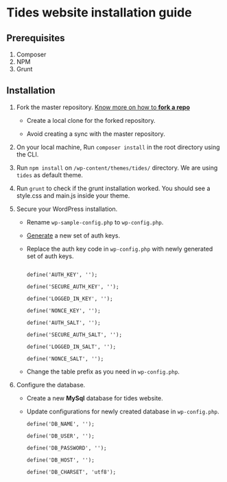 # Tides website installation guide

## Prerequisites

1. Composer
2. NPM
3. Grunt

## Installation

1. Fork the master repository. [Know more on how to **fork a repo**](https://help.github.com/articles/fork-a-repo/)

   * Create a local clone for the forked repository.

   * Avoid creating a sync with the master repository.

2. On your local machine, Run `composer install` in the root directory using the CLI.

3. Run `npm install` on `/wp-content/themes/tides/` directory. We are using `tides` as default theme.

4. Run `grunt` to check if the grunt installation worked. You should see a style.css and main.js inside your theme. 

5. Secure your WordPress installation.

   * Rename `wp-sample-config.php` to `wp-config.php`.

   * [Generate](https://api.wordpress.org/secret-key/1.1/salt/) a new set of auth keys. 

   * Replace the auth key code in `wp-config.php` with newly generated set of auth keys.
      ```
  
      define('AUTH_KEY', '');
  
      define('SECURE_AUTH_KEY', '');
  
      define('LOGGED_IN_KEY', '');
  
      define('NONCE_KEY', '');
  
      define('AUTH_SALT', '');
  
      define('SECURE_AUTH_SALT', '');
  
      define('LOGGED_IN_SALT', '');
  
      define('NONCE_SALT', '');
  
      ```

   * Change the table prefix as you need in `wp-config.php`.
   

6. Configure the database.

   * Create a new **MySql** database for tides website.

   * Update configurations for newly created database in `wp-config.php`.
      ```
      define('DB_NAME', '');
      
      define('DB_USER', '');
      
      define('DB_PASSWORD', '');
      
      define('DB_HOST', '');
      
      define('DB_CHARSET', 'utf8');
      
      ```
